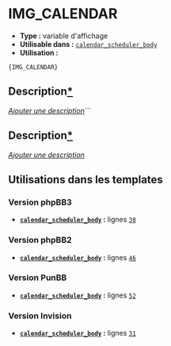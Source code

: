 # IMG_CALENDAR
* __Type :__ variable d'affichage
* __Utilisable dans :__ [`calendar_scheduler_body`](../tpl/calendar_scheduler_body.md#readme)
* __Utilisation :__

```smarty
{IMG_CALENDAR}
```

## Description[*](https://fa-tvars.appspot.com/var/IMG_CALENDAR)
[*Ajouter une description*](https://fa-tvars.appspot.com/var/IMG_CALENDAR)```

## Description[*](https://fa-tvars.appspot.com/var/IMG_CALENDAR)
[*Ajouter une description*](https://fa-tvars.appspot.com/var/IMG_CALENDAR)

## Utilisations dans les templates

### Version phpBB3
* __[`calendar_scheduler_body`](../tpl/calendar_scheduler_body.md#readme) :__ lignes [`38`](../src/prosilver/calendar_scheduler_body.tpl#L38)

### Version phpBB2
* __[`calendar_scheduler_body`](../tpl/calendar_scheduler_body.md#readme) :__ lignes [`46`](../src/subsilver/calendar_scheduler_body.tpl#L46)

### Version PunBB
* __[`calendar_scheduler_body`](../tpl/calendar_scheduler_body.md#readme) :__ lignes [`52`](../src/punbb/calendar_scheduler_body.tpl#L52)

### Version Invision
* __[`calendar_scheduler_body`](../tpl/calendar_scheduler_body.md#readme) :__ lignes [`31`](../src/invision/calendar_scheduler_body.tpl#L31)

